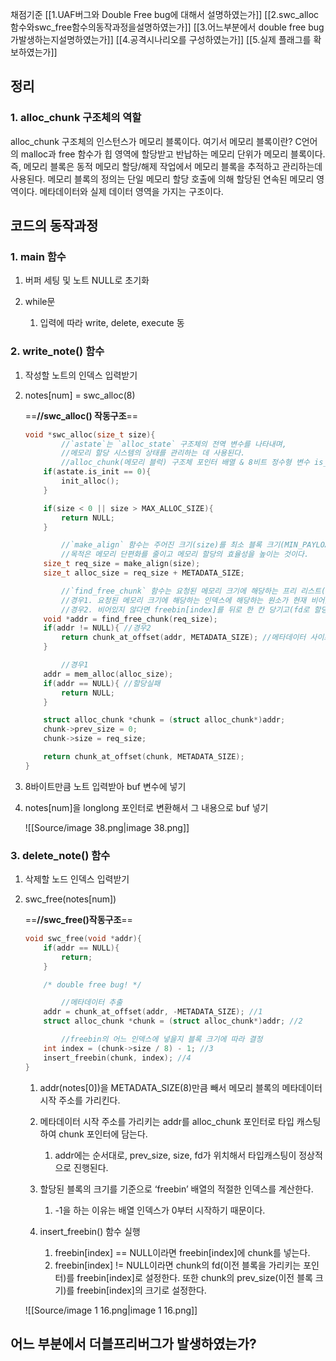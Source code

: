 채점기준
[[1.UAF버그와 Double Free bug에 대해서 설명하였는가]]
[[2.swc_alloc 함수와swc_free함수의동작과정을설명하였는가]]
[[3.어느부분에서 double free bug가발생하는지설명하였는가]]
[[4.공격시나리오를 구성하였는가]]
[[5.실제 플래그를 확보하였는가]]
  
## 정리
### 1. alloc_chunk 구조체의 역할
alloc_chunk 구조체의 인스턴스가 메모리 블록이다.
여기서 메모리 블록이란?
C언어의 malloc과 free 함수가 힙 영역에 할당받고 반납하는 메모리 단위가 메모리 블록이다.
즉, 메모리 블록은 동적 메모리 할당/해제 작업에서 메모리 블록을 추적하고 관리하는데 사용된다.
메모리 블록의 정의는 단일 메모리 할당 호출에 의해 할당된 연속된 메모리 영역이다.
메타데이터와 실제 데이터 영역을 가지는 구조이다.
  
  
## 코드의 동작과정
### 1. main 함수
1. 버퍼 세팅 및 노트 NULL로 초기화
2. while문
    
    1. 입력에 따라 write, delete, execute 동
    
      
    
### 2. write_note() 함수
1. 작성할 노트의 인덱스 입력받기
2. notes[num] = swc_alloc(8)
    
    ==**//swc_alloc() 작동구조**==
    
    ```C
    void *swc_alloc(size_t size){
    		//`astate`는 `alloc_state` 구조체의 전역 변수를 나타내며, 
    		//메모리 할당 시스템의 상태를 관리하는 데 사용된다. 
    		//alloc_chunk(메모리 블럭) 구조체 포인터 배열 & 8비트 정수형 변수 is_init을 멤버로 가진다.
        if(astate.is_init == 0){
            init_alloc();
        }
    
        if(size < 0 || size > MAX_ALLOC_SIZE){
            return NULL;
        }
    
    		//`make_align` 함수는 주어진 크기(size)를 최소 블록 크기(MIN_PAYLOAD_SIZE)의 배수로 맞추기 위해 정렬(align)하는 함수이다. 
    		//목적은 메모리 단편화를 줄이고 메모리 할당의 효율성을 높이는 것이다.
        size_t req_size = make_align(size);
        size_t alloc_size = req_size + METADATA_SIZE;
    
    		//`find_free_chunk` 함수는 요청된 메모리 크기에 해당하는 프리 리스트(freebin)에서 사용 가능한 메모리 블록을 찾아 반환한다.
    		//경우1. 요청된 메모리 크기에 해당하는 인덱스에 해당하는 원소가 현재 비어있다면 NULL을 리턴받고, 
    		//경우2. 비어있지 않다면 freebin[index]를 뒤로 한 칸 당기고(fd로 할당헤서 뒤로 당김) 원래 freebin[index]의 위치를 리턴받는다.
        void *addr = find_free_chunk(req_size);
        if(addr != NULL){ //경우2
            return chunk_at_offset(addr, METADATA_SIZE); //메타데이터 사이즈만큼(8) 주소를 플러스해서 리턴한다.
        }
    
    		//경우1
        addr = mem_alloc(alloc_size);
        if(addr == NULL){ //할당실패 
            return NULL;
        }
    
        struct alloc_chunk *chunk = (struct alloc_chunk*)addr;
        chunk->prev_size = 0;
        chunk->size = req_size;
    
        return chunk_at_offset(chunk, METADATA_SIZE);
    }
    ```
    
      
    
3. 8바이트만큼 노트 입력받아 buf 변수에 넣기
4. notes[num]을 longlong 포인터로 변환해서 그 내용으로 buf 넣기
    
    ![[Source/image 38.png|image 38.png]]
    
  
### 3. delete_note() 함수
1. 삭제할 노드 인덱스 입력받기
2. swc_free(notes[num])
    
    ==**//swc_free()작동구조**==
    
    ```C++
    void swc_free(void *addr){
        if(addr == NULL){
            return;
        }
    
        /* double free bug! */
    
    		//메타데이터 추출
        addr = chunk_at_offset(addr, -METADATA_SIZE); //1
        struct alloc_chunk *chunk = (struct alloc_chunk*)addr; //2 
    
    		//freebin의 어느 인덱스에 넣을지 블록 크기에 따라 결정
        int index = (chunk->size / 8) - 1; //3
        insert_freebin(chunk, index); //4
    }
    ```
    
    1. addr(notes[0])을 METADATA_SIZE(8)만큼 빼서 메모리 블록의 메타데이터 시작 주소를 가리킨다.
    2. 메타데이터 시작 주소를 가리키는 addr를 alloc_chunk 포인터로 타입 캐스팅하여 chunk 포인터에 담는다.
        1. addr에는 순서대로, prev_size, size, fd가 위치해서 타입캐스팅이 정상적으로 진행된다.
    3. 할당된 블록의 크기를 기준으로 ‘freebin’ 배열의 적절한 인덱스를 계산한다.
        1. -1을 하는 이유는 배열 인덱스가 0부터 시작하기 때문이다.
    4. insert_freebin() 함수 실행
        
        1. freebin[index] == NULL이라면 freebin[index]에 chunk를 넣는다.
        2. freebin[index] != NULL이라면 chunk의 fd(이전 블록을 가리키는 포인터)를 freebin[index]로 설정한다. 또한 chunk의 prev_size(이전 블록 크기)를 freebin[index]의 크기로 설정한다.
        
          
        
    
    ![[Source/image 1 16.png|image 1 16.png]]
    
  
  
## 어느 부분에서 더블프리버그가 발생하였는가?